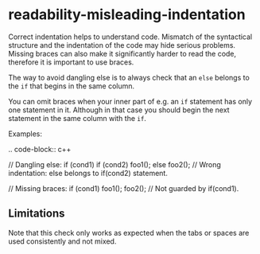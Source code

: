 readability-misleading-indentation
==================================

Correct indentation helps to understand code. Mismatch of the
syntactical structure and the indentation of the code may hide serious
problems. Missing braces can also make it significantly harder to read
the code, therefore it is important to use braces.

The way to avoid dangling else is to always check that an `else` belongs
to the `if` that begins in the same column.

You can omit braces when your inner part of e.g. an `if` statement has
only one statement in it. Although in that case you should begin the
next statement in the same column with the `if`.

Examples:

.. code-block:: c++

// Dangling else: if (cond1) if (cond2) foo1(); else foo2(); // Wrong
indentation: else belongs to if(cond2) statement.

// Missing braces: if (cond1) foo1(); foo2(); // Not guarded by
if(cond1).

Limitations
-----------

Note that this check only works as expected when the tabs or spaces are
used consistently and not mixed.
